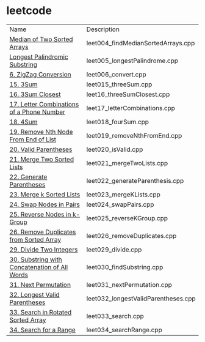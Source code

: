# leetcode
<table>
	<tr>
		<td>Name</td>
		<td>Description</td>
	</tr>
	<tr>
		<td><a href="https://leetcode.com/problems/median-of-two-sorted-arrays/description/">Median of Two Sorted Arrays</a></td>
		<td>leet004_findMedianSortedArrays.cpp</td>
	</tr>
    <tr>
		<td><a href="https://leetcode.com/problems/longest-palindromic-substring/description/">Longest Palindromic Substring</a></td>
		<td>leet005_longestPalindrome.cpp</td>
	</tr>
    <tr>
		<td><a href="https://leetcode.com/problems/zigzag-conversion/description/">6. ZigZag Conversion</a></td>
		<td>leet006_convert.cpp</td>
	</tr>
    <tr>
		<td><a href="https://leetcode.com/problems/3sum/description/">15. 3Sum</a></td>
		<td>leet015_threeSum.cpp</td>
	</tr>
    <tr>
		<td><a href="https://leetcode.com/problems/3sum-closest/description/">16. 3Sum Closest</a></td>
		<td>leet16_threeSumClosest.cpp</td>
	</tr>
    <tr>
		<td><a href="https://leetcode.com/problems/letter-combinations-of-a-phone-number/description/">17. Letter Combinations of a Phone Number</a></td>
		<td>leet17_letterCombinations.cpp</td>
	</tr>
        <tr>
		<td><a href="https://leetcode.com/problems/4sum/description/">18. 4Sum</a></td>
		<td>leet018_fourSum.cpp</td>
	</tr>
    </tr>
        <tr>
		<td><a href="https://leetcode.com/problems/remove-nth-node-from-end-of-list/description/">19. Remove Nth Node From End of List</a></td>
		<td>leet019_removeNthFromEnd.cpp</td>
	</tr>
    </tr>
        <tr>
		<td><a href="https://leetcode.com/problems/valid-parentheses/description/">20. Valid Parentheses</a></td>
		<td>leet020_isValid.cpp</td>
	</tr>
    </tr>
        <tr>
		<td><a href="https://leetcode.com/problems/merge-two-sorted-lists/description/">21. Merge Two Sorted Lists</a></td>
		<td>leet021_mergeTwoLists.cpp</td>
	</tr>
    </tr>
        <tr>
		<td><a href="https://leetcode.com/problems/generate-parentheses/description/">22. Generate Parentheses</a></td>
		<td>leet022_generateParenthesis.cpp</td>
	</tr>
    </tr>
        <tr>
		<td><a href="https://leetcode.com/problems/merge-k-sorted-lists/discuss/">23. Merge k Sorted Lists</a></td>
		<td>leet023_mergeKLists.cpp</td>
	</tr>
    </tr>
        <tr>
		<td><a href="https://leetcode.com/problems/swap-nodes-in-pairs/description/">24. Swap Nodes in Pairs</a></td>
		<td>leet024_swapPairs.cpp</td>
	</tr>
    </tr>
        <tr>
		<td><a href="https://leetcode.com/problems/reverse-nodes-in-k-group/description/">25. Reverse Nodes in k-Group</a></td>
		<td>leet025_reverseKGroup.cpp</td>
	</tr>
    </tr>
        <tr>
		<td><a href="https://leetcode.com/problems/remove-duplicates-from-sorted-array/description/">26. Remove Duplicates from Sorted Array</a></td>
		<td>leet026_removeDuplicates.cpp</td>
	</tr>
    </tr>
        <tr>
		<td><a href="https://leetcode.com/problems/divide-two-integers/description/">29. Divide Two Integers</a></td>
		<td>leet029_divide.cpp</td>
	</tr>
    </tr>
        <tr>
		<td><a href="https://leetcode.com/problems/substring-with-concatenation-of-all-words/description/">30. Substring with Concatenation of All Words</a></td>
		<td>leet030_findSubstring.cpp</td>
	</tr>
    </tr>
        <tr>
		<td><a href="https://leetcode.com/problems/next-permutation/description/">31. Next Permutation</a></td>
		<td>leet031_nextPermutation.cpp</td>
	</tr>
    </tr>
        <tr>
		<td><a href="https://leetcode.com/problems/longest-valid-parentheses/description/">32. Longest Valid Parentheses</a></td>
		<td>leet032_longestValidParentheses.cpp</td>
	</tr>
    </tr>
        <tr>
		<td><a href="https://leetcode.com/problems/search-in-rotated-sorted-array/description/">33. Search in Rotated Sorted Array</a></td>
		<td>leet033_search.cpp</td>
	</tr>
    </tr>
        <tr>
		<td><a href="https://leetcode.com/problems/search-for-a-range/description/">34. Search for a Range</a></td>
		<td>leet034_searchRange.cpp</td>
	</tr>
</table>